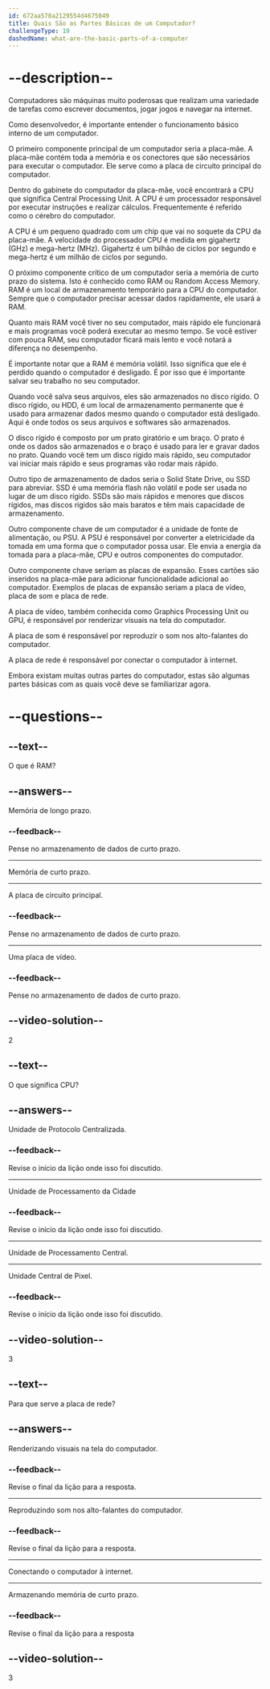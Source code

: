 ```yaml
---
id: 672aa578a2129554d4675049
title: Quais São as Partes Básicas de um Computador?
challengeType: 19
dashedName: what-are-the-basic-parts-of-a-computer
---
```


# --description--

Computadores são máquinas muito poderosas que realizam uma variedade de tarefas como escrever documentos, jogar jogos e navegar na internet.

Como desenvolvedor, é importante entender o funcionamento básico interno de um computador.

O primeiro componente principal de um computador seria a placa-mãe. A placa-mãe contém toda a memória e os conectores que são necessários para executar o computador. Ele serve como a placa de circuito principal do computador.

Dentro do gabinete do computador da placa-mãe, você encontrará a CPU que significa Central Processing Unit. A CPU é um processador responsável por executar instruções e realizar cálculos. Frequentemente é referido como o cérebro do computador.

A CPU é um pequeno quadrado com um chip que vai no soquete da CPU da placa-mãe. A velocidade do processador CPU é medida em gigahertz (GHz) e mega-hertz (MHz). Gigahertz é um bilhão de ciclos por segundo e mega-hertz é um milhão de ciclos por segundo.

O próximo componente crítico de um computador seria a memória de curto prazo do sistema. Isto é conhecido como RAM ou Random Access Memory. RAM é um local de armazenamento temporário para a CPU do computador. Sempre que o computador precisar acessar dados rapidamente, ele usará a RAM.

Quanto mais RAM você tiver no seu computador, mais rápido ele funcionará e mais programas você poderá executar ao mesmo tempo. Se você estiver com pouca RAM, seu computador ficará mais lento e você notará a diferença no desempenho.

É importante notar que a RAM é memória volátil. Isso significa que ele é perdido quando o computador é desligado. É por isso que é importante salvar seu trabalho no seu computador.

Quando você salva seus arquivos, eles são armazenados no disco rígido. O disco rígido, ou HDD, é um local de armazenamento permanente que é usado para armazenar dados mesmo quando o computador está desligado. Aqui é onde todos os seus arquivos e softwares são armazenados.

O disco rígido é composto por um prato giratório e um braço. O prato é onde os dados são armazenados e o braço é usado para ler e gravar dados no prato. Quando você tem um disco rígido mais rápido, seu computador vai iniciar mais rápido e seus programas vão rodar mais rápido.

Outro tipo de armazenamento de dados seria o Solid State Drive, ou SSD para abreviar. SSD é uma memória flash não volátil e pode ser usada no lugar de um disco rígido. SSDs são mais rápidos e menores que discos rígidos, mas discos rígidos são mais baratos e têm mais capacidade de armazenamento.

Outro componente chave de um computador é a unidade de fonte de alimentação, ou PSU. A PSU é responsável por converter a eletricidade da tomada em uma forma que o computador possa usar. Ele envia a energia da tomada para a placa-mãe, CPU e outros componentes do computador.

Outro componente chave seriam as placas de expansão. Esses cartões são inseridos na placa-mãe para adicionar funcionalidade adicional ao computador. Exemplos de placas de expansão seriam a placa de vídeo, placa de som e placa de rede.

A placa de vídeo, também conhecida como Graphics Processing Unit ou GPU, é responsável por renderizar visuais na tela do computador.

A placa de som é responsável por reproduzir o som nos alto-falantes do computador.

A placa de rede é responsável por conectar o computador à internet.

Embora existam muitas outras partes do computador, estas são algumas partes básicas com as quais você deve se familiarizar agora.

# --questions--

## --text--

O que é RAM?

## --answers--

Memória de longo prazo.

### --feedback--

Pense no armazenamento de dados de curto prazo.

---

Memória de curto prazo.

---

A placa de circuito principal.

### --feedback--

Pense no armazenamento de dados de curto prazo.

---

Uma placa de vídeo.

### --feedback--

Pense no armazenamento de dados de curto prazo.

## --video-solution--

2

## --text--

O que significa CPU?

## --answers--

Unidade de Protocolo Centralizada.

### --feedback--

Revise o início da lição onde isso foi discutido.

---

Unidade de Processamento da Cidade

### --feedback--

Revise o início da lição onde isso foi discutido.

---

Unidade de Processamento Central.

---

Unidade Central de Pixel.

### --feedback--

Revise o início da lição onde isso foi discutido.

## --video-solution--

3

## --text--

Para que serve a placa de rede?

## --answers--

Renderizando visuais na tela do computador.

### --feedback--

Revise o final da lição para a resposta.

---

Reproduzindo som nos alto-falantes do computador.

### --feedback--

Revise o final da lição para a resposta.

---

Conectando o computador à internet.

---

Armazenando memória de curto prazo.

### --feedback--

Revise o final da lição para a resposta

## --video-solution--

3
